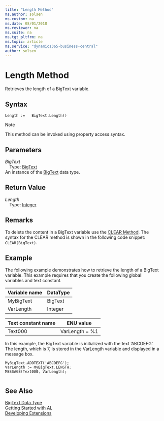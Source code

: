 ```yaml
---
title: "Length Method"
ms.author: solsen
ms.custom: na
ms.date: 08/01/2018
ms.reviewer: na
ms.suite: na
ms.tgt_pltfrm: na
ms.topic: article
ms.service: "dynamics365-business-central"
author: solsen
---
```

[//]: # (START>DO_NOT_EDIT)
[//]: # (IMPORTANT:Do not edit any of the content between here and the END>DO_NOT_EDIT.)
[//]: # (Any modifications should be made in the .resx files in the ModernDev repo.)
# Length Method
Retrieves the length of a BigText variable.

## Syntax
```
Length :=   BigText.Length()
```
> [!NOTE]  
> This method can be invoked using property access syntax.  

## Parameters
*BigText*  
&emsp;Type: [BigText](bigtext-data-type.md)  
An instance of the [BigText](bigtext-data-type.md) data type.  

## Return Value
*Length*  
&emsp;Type: [Integer](integer-data-type.md)  
  


[//]: # (IMPORTANT: END>DO_NOT_EDIT)

## Remarks  
 To delete the content in a BigText variable use the [CLEAR Method](devenv-CLEAR-Method.md). The syntax for the CLEAR method is shown in the following code snippet: `CLEAR(BigText)`.  
  
## Example  
 The following example demonstrates how to retrieve the length of a BigText variable. This example requires that you create the following global variables and text constant.  
  
|Variable name|DataType|  
|-------------------|--------------|  
|MyBigText|BigText|  
|VarLength|Integer|  
  
|Text constant name|ENU value|  
|------------------------|---------------|  
|Text000|VarLength = %1|  
  
 In this example, the BigText variable is initialized with the text ‘ABCDEFG’. The length, which is 7, is stored in the VarLength variable and displayed in a message box.  
  
```  
MyBigText.ADDTEXT('ABCDEFG');  
VarLength := MyBigText.LENGTH;  
MESSAGE(Text000, VarLength);  
  
```  
  

## See Also
[BigText Data Type](bigtext-data-type.md)  
[Getting Started with AL](../devenv-get-started.md)  
[Developing Extensions](../devenv-dev-overview.md)